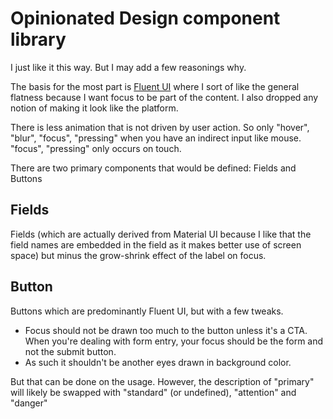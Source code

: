 # Opinionated Design component library

I just like it this way.  But I may add a few reasonings why.

The basis for the most part is [Fluent UI](https://react.fluentui.dev/) where I sort of like the general flatness because I want focus to be part of the content.  I also dropped any notion of making it look like the platform.

There is less animation that is not driven by user action.  So only "hover", "blur", "focus", "pressing" when you have an indirect input like mouse.  "focus", "pressing" only occurs on touch.

There are two primary components that would be defined: Fields and Buttons

## Fields

Fields (which are actually derived from Material UI because I like that the field names are embedded in the field as it makes better use of screen space) but minus the grow-shrink effect of the label on focus.

## Button

Buttons which are predominantly Fluent UI, but with a few tweaks.
* Focus should not be drawn too much to the button unless it's a CTA.  When you're dealing with form entry, your focus should be the form and not the submit button.
* As such it shouldn't be another eyes drawn in background color.

But that can be done on the usage.  However, the description of "primary" will likely be swapped with "standard" (or undefined), "attention" and "danger" 
